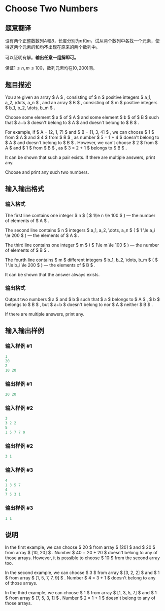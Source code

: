 # Choose Two Numbers

## 题意翻译

设有两个正整数数列$A$和$B$，长度分别为$n$和$m$。试从两个数列中各找一个元素，使得这两个元素的和均**不**出现在原来的两个数列中。

可以证明有解。**输出任意一组解即可。**

保证$1\leq n,m\leq 100$，数列元素均在$(0,200]$间。

## 题目描述

You are given an array $ A $ , consisting of $ n $ positive integers $ a_1, a_2, \dots, a_n $ , and an array $ B $ , consisting of $ m $ positive integers $ b_1, b_2, \dots, b_m $ .

Choose some element $ a $ of $ A $ and some element $ b $ of $ B $ such that $ a+b $ doesn't belong to $ A $ and doesn't belong to $ B $ .

For example, if $ A = [2, 1, 7] $ and $ B = [1, 3, 4] $ , we can choose $ 1 $ from $ A $ and $ 4 $ from $ B $ , as number $ 5 = 1 + 4 $ doesn't belong to $ A $ and doesn't belong to $ B $ . However, we can't choose $ 2 $ from $ A $ and $ 1 $ from $ B $ , as $ 3 = 2 + 1 $ belongs to $ B $ .

It can be shown that such a pair exists. If there are multiple answers, print any.

Choose and print any such two numbers.

## 输入输出格式

### 输入格式

The first line contains one integer $ n $ ( $ 1\le n \le 100 $ ) — the number of elements of $ A $ .

The second line contains $ n $ integers $ a_1, a_2, \dots, a_n $ ( $ 1 \le a_i \le 200 $ ) — the elements of $ A $ .

The third line contains one integer $ m $ ( $ 1\le m \le 100 $ ) — the number of elements of $ B $ .

The fourth line contains $ m $ different integers $ b_1, b_2, \dots, b_m $ ( $ 1 \le b_i \le 200 $ ) — the elements of $ B $ .

It can be shown that the answer always exists.

### 输出格式

Output two numbers $ a $ and $ b $ such that $ a $ belongs to $ A $ , $ b $ belongs to $ B $ , but $ a+b $ doesn't belong to nor $ A $ neither $ B $ .

If there are multiple answers, print any.

## 输入输出样例

### 输入样例 #1

```cpp
1
20
2
10 20

```
### 输出样例 #1

```cpp
20 20
```


### 输入样例 #2

```cpp
3
3 2 2
5
1 5 7 7 9

```
### 输出样例 #2

```cpp
3 1

```
### 输入样例 #3

```cpp
4
1 3 5 7
4
7 5 3 1

```
### 输出样例 #3

```cpp
1 1

```
## 说明

In the first example, we can choose $ 20 $ from array $ [20] $ and $ 20 $ from array $ [10, 20] $ . Number $ 40 = 20 + 20 $ doesn't belong to any of those arrays. However, it is possible to choose $ 10 $ from the second array too.

In the second example, we can choose $ 3 $ from array $ [3, 2, 2] $ and $ 1 $ from array $ [1, 5, 7, 7, 9] $ . Number $ 4 = 3 + 1 $ doesn't belong to any of those arrays.

In the third example, we can choose $ 1 $ from array $ [1, 3, 5, 7] $ and $ 1 $ from array $ [7, 5, 3, 1] $ . Number $ 2 = 1 + 1 $ doesn't belong to any of those arrays.

